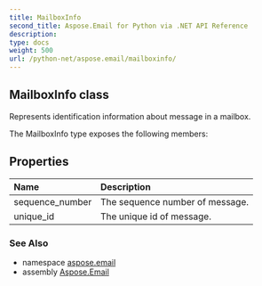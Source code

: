 ```yaml
---
title: MailboxInfo
second_title: Aspose.Email for Python via .NET API Reference
description: 
type: docs
weight: 500
url: /python-net/aspose.email/mailboxinfo/
---
```


## MailboxInfo class

Represents identification information about message in a mailbox.

The MailboxInfo type exposes the following members:
## Properties
| Name | Description |
| :- | :- |
|sequence_number|The sequence number of message.|
|unique_id|The unique id of message.|

### See Also

* namespace [aspose.email](/email/python-net/aspose.email/)
* assembly [Aspose.Email](/email/python-net/)

